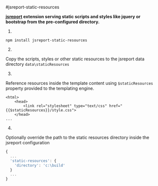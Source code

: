 #jsreport-static-resources

**[jsreport](https://github.com/jsreport/jsreport) extension serving static scripts and styles like jquery or bootstrap from the pre-configured directory.**

1.
```
npm install jsreport-static-resources
```

2.
Copy the scripts, styles or other static resources to the jsreport data directory `data\staticResources`

3.
Reference resources inside the template content using `$staticResources` property provided to the templating engine.
```
<html>
	<head>
		<link rel="stylesheet" type="text/css" href="{{$staticResources}}/style.css">
	</head>
...
```

4.
Optionally override the path to the static resources directory inside the jsreport configuration 
```js
{
  ...
  'static-resources': {
    'directory': 'c:\build'
  }
  ...
}
```